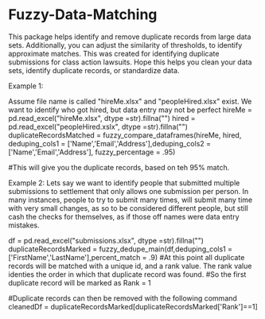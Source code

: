 # Fuzzy-Data-Matching
This package helps identify and remove duplicate records from large data sets.
Additionally, you can adjust the similarity of thresholds, to identify approximate matches.
This was created for identifying duplicate submissions for class action lawsuits.  Hope this helps you clean your data sets, identify duplicate records, or standardize data.


Example 1: 

Assume file name is called "hireMe.xlsx" and "peopleHired.xlsx" exist. We want to identify who got hired, but data entry may not be perfect
hireMe = pd.read_excel("hireMe.xlsx", dtype =str).fillna("")
hired = pd.read_excel("peopleHired.xslx", dtype =str).fillna("")
duplicateRecordsMatched = fuzzy_compare_dataframes(hireMe, hired, deduping_cols1 = ['Name','Email','Address'],deduping_cols2 = ['Name','Email','Address'], fuzzy_percentage = .95)

#This will give you the duplicate records, based on teh 95% match. 


Example 2: 
Lets say we want to identify people that submitted multiple submissions to settlement that only allows one submission per person. 
In many instances, people to try to submit many times, will submit many time with very small changes, as so to be considered different people, 
but still cash the checks for themselves, as if those off names were data entry mistakes. 

df = pd.read_excel("submissions.xlsx", dtype =str).fillna("")
duplicateRecordsMarked = fuzzy_dedupe_main(df,deduping_cols1 = ['FirstName','LastName'],percent_match = .9)
#At this point all duplicate records will be matched with a unique id, and a rank value. The rank value identies the order in which that duplicate record was found. 
#So the first duplicate record will be marked as Rank = 1

#Duplicate records can then be removed with the following command
cleanedDf = duplicateRecordsMarked[duplicateRecordsMarked['Rank']==1]

